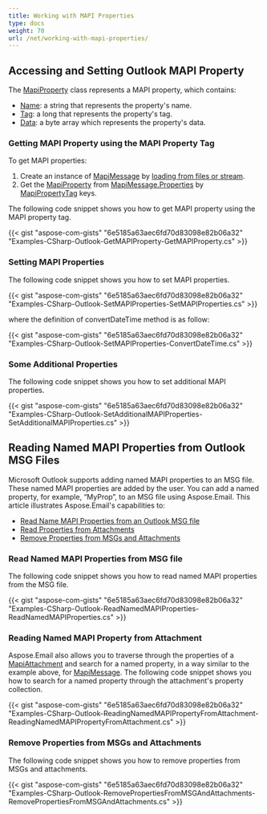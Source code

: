 ```yaml
---
title: Working with MAPI Properties
type: docs
weight: 70
url: /net/working-with-mapi-properties/
---
```



## **Accessing and Setting Outlook MAPI Property**
The [MapiProperty](https://apireference.aspose.com/net/email/aspose.email.mapi/mapiproperty) class represents a MAPI property, which contains:

- [Name](https://apireference.aspose.com/net/email/aspose.email.mapi/mapiproperty/properties/name): a string that represents the property's name.
- [Tag](https://apireference.aspose.com/net/email/aspose.email.mapi/mapiproperty/properties/tag): a long that represents the property's tag.
- [Data](https://apireference.aspose.com/net/email/aspose.email.mapi/mapiproperty/properties/data): a byte array which represents the property's data.
### **Getting MAPI Property using the MAPI Property Tag**
To get MAPI properties:

1. Create an instance of [MapiMessage](https://apireference.aspose.com/net/email/aspose.email.mapi/mapimessage) by [loading from files or stream](/email/net/managing-message-files-with-aspose-email-outlook/).
1. Get the [MapiProperty](https://apireference.aspose.com/net/email/aspose.email.mapi/mapiproperty) from [MapiMessage.Properties](https://apireference.aspose.com/net/email/aspose.email.mapi/mapiproperty/properties/index) by [MapiPropertyTag](https://apireference.aspose.com/net/email/aspose.email.mapi/mapipropertytag) keys.

The following code snippet shows you how to get MAPI property using the MAPI property tag.



{{< gist "aspose-com-gists" "6e5185a63aec6fd70d83098e82b06a32" "Examples-CSharp-Outlook-GetMAPIProperty-GetMAPIProperty.cs" >}}
### **Setting MAPI Properties**
The following code snippet shows you how to set MAPI properties.



{{< gist "aspose-com-gists" "6e5185a63aec6fd70d83098e82b06a32" "Examples-CSharp-Outlook-SetMAPIProperties-SetMAPIProperties.cs" >}}



where the definition of convertDateTime method is as follow:



{{< gist "aspose-com-gists" "6e5185a63aec6fd70d83098e82b06a32" "Examples-CSharp-Outlook-SetMAPIProperties-ConvertDateTime.cs" >}}
### **Some Additional Properties**
The following code snippet shows you how to set additional MAPI properties.



{{< gist "aspose-com-gists" "6e5185a63aec6fd70d83098e82b06a32" "Examples-CSharp-Outlook-SetAdditionalMAPIProperties-SetAdditionalMAPIProperties.cs" >}}
## **Reading Named MAPI Properties from Outlook MSG Files**
Microsoft Outlook supports adding named MAPI properties to an MSG file. These named MAPI properties are added by the user. You can add a named property, for example, “MyProp”, to an MSG file using Aspose.Email. This article illustrates Aspose.Email's capabilities to:

- [Read Name MAPI Properties from an Outlook MSG file](#read-named-mapi-properties-from-msg-file)
- [Read Properties from Attachments](#reading-named-mapi-property-from-attachment)
- [Remove Properties from MSGs and Attachments](#remove-properties-from-msgs-and-attachments)
### **Read Named MAPI Properties from MSG file**
The following code snippet shows you how to read named MAPI properties from the MSG file.



{{< gist "aspose-com-gists" "6e5185a63aec6fd70d83098e82b06a32" "Examples-CSharp-Outlook-ReadNamedMAPIProperties-ReadNamedMAPIProperties.cs" >}}
### **Reading Named MAPI Property from Attachment**
Aspose.Email also allows you to traverse through the properties of a [MapiAttachment](https://apireference.aspose.com/net/email/aspose.email.mapi/mapiattachment) and search for a named property, in a way similar to the example above, for [MapiMessage](https://apireference.aspose.com/net/email/aspose.email.mapi/mapimessage). The following code snippet shows you how to search for a named property through the attachment's property collection.



{{< gist "aspose-com-gists" "6e5185a63aec6fd70d83098e82b06a32" "Examples-CSharp-Outlook-ReadingNamedMAPIPropertyFromAttachment-ReadingNamedMAPIPropertyFromAttachment.cs" >}}
### **Remove Properties from MSGs and Attachments**
The following code snippet shows you how to remove properties from MSGs and attachments.



{{< gist "aspose-com-gists" "6e5185a63aec6fd70d83098e82b06a32" "Examples-CSharp-Outlook-RemovePropertiesFromMSGAndAttachments-RemovePropertiesFromMSGAndAttachments.cs" >}}
